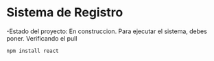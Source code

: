 <h1>Sistema de Registro</h1>
-Estado del proyecto: En construccion.
Para ejecutar el sistema, debes poner.
Verificando el pull

```npm install react```
